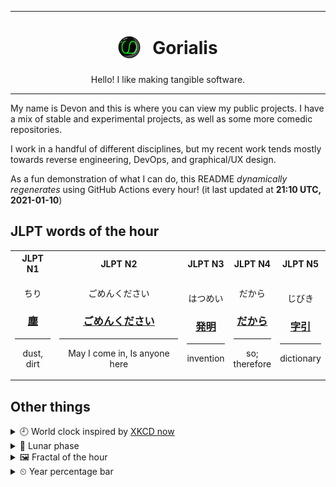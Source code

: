 ***

<h1 align="center">
<sub>
    <img src="readme/resources/avatar.png" height="36">
</sub>
&nbsp;
Gorialis
</h1>
<p align="center">
Hello! I like making tangible software.
</p>

***

My name is Devon and this is where you can view my public projects. I have a mix of stable and experimental projects, as well as some more comedic repositories.

I work in a handful of different disciplines, but my recent work tends mostly towards reverse engineering, DevOps, and graphical/UX design.

As a fun demonstration of what I can do, this README *dynamically regenerates* using GitHub Actions every hour! (it last updated at **21:10 UTC, 2021-01-10**)

<h2>JLPT words of the hour</h2>
<table>
    <tr>
        <th>JLPT N1</th>
        <th>JLPT N2</th>
        <th>JLPT N3</th>
        <th>JLPT N4</th>
        <th>JLPT N5</th>
    </tr>
    <tr>
        <td>
            <p align="center">ちり</p>
            <h3 align="center"><b><a href="https://jisho.org/search/%E5%A1%B5">塵</a></b></h3>
            <hr>
            <p align="center">dust,<wbr> dirt</p>
        </td>
        <td>
            <p align="center">ごめんください</p>
            <h3 align="center"><b><a href="https://jisho.org/search/%E3%81%94%E3%82%81%E3%82%93%E3%81%8F%E3%81%A0%E3%81%95%E3%81%84">ごめんください</a></b></h3>
            <hr>
            <p align="center">May I come in,<wbr> Is anyone here</p>
        </td>
        <td>
            <p align="center">はつめい</p>
            <h3 align="center"><b><a href="https://jisho.org/search/%E7%99%BA%E6%98%8E">発明</a></b></h3>
            <hr>
            <p align="center">invention</p>
        </td>
        <td>
            <p align="center">だから</p>
            <h3 align="center"><b><a href="https://jisho.org/search/%E3%81%A0%E3%81%8B%E3%82%89">だから</a></b></h3>
            <hr>
            <p align="center">so;<br> therefore</p>
        </td>
        <td>
            <p align="center">じびき</p>
            <h3 align="center"><b><a href="https://jisho.org/search/%E5%AD%97%E5%BC%95">字引</a></b></h3>
            <hr>
            <p align="center">dictionary</p>
        </td>
    </tr>
</table>

<h2>Other things</h2>
<details>
<summary>🕘  World clock inspired by <a href="https://xkcd.com/now">XKCD now</a></summary>

> <img src="generated/now.png" width="512">

</details>
<details>
<summary>🌙 Lunar phase</summary>

The moon is approximately 94.16% through its phase ().

</details>
<details>
<summary>&#x1f5bc; Fractal of the hour</summary>

> <img src="generated/fractal.png" width="512">

</details>
<details>
<summary>&#x23f2; Year percentage bar</summary>
<pre><code>2021 [▁▁▁▁▁▁▁▁▁▁▁▁▁▁▁▁▁▁▁▁] 2.71%</code></pre>
</details>
